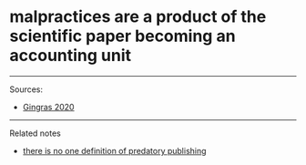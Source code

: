# malpractices are a product of the scientific paper becoming an accounting unit


---
Sources: 
- [Gingras 2020](Gingras%202020.md)

---

Related notes
- [there is no one definition of predatory publishing](there%20is%20no%20one%20definition%20of%20predatory%20publishing.md)

